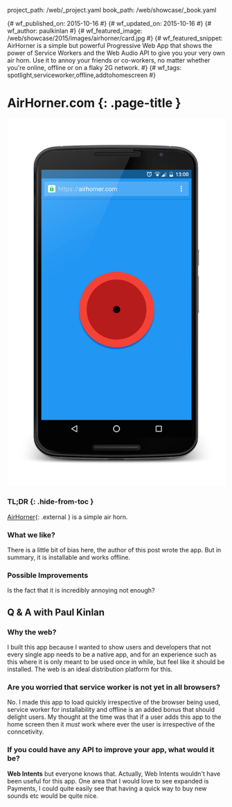 project_path: /web/_project.yaml book_path: /web/showcase/_book.yaml

{# wf_published_on: 2015-10-16 #} {# wf_updated_on: 2015-10-16 #} {# wf_author: paulkinlan #} {# wf_featured_image: /web/showcase/2015/images/airhorner/card.jpg #} {# wf_featured_snippet: AirHorner is a simple but powerful Progressive Web App that shows the power of Service Workers and the Web Audio API to give you your very own air horn. Use it to annoy your friends or co-workers, no matter whether you're online, offline or on a flaky 2G network. #} {# wf_tags: spotlight,serviceworker,offline,addtohomescreen #}

# AirHorner.com {: .page-title }

<img src="images/airhorner/screenshot.png" class="attempt-right" />

### TL;DR {: .hide-from-toc }

[AirHorner](https://airhorner.com/){: .external } is a simple air horn.

### What we like?

There is a little bit of bias here, the author of this post wrote the app. But in summary, it is installable and works offline.

### Possible Improvements

Is the fact that it is incredibly annoying not enough?

## Q & A with Paul Kinlan

### Why the web?

I built this app because I wanted to show users and developers that not every single app needs to be a native app, and for an experience such as this where it is only meant to be used once in while, but feel like it should be installed. The web is an ideal distribution platform for this.

### Are you worried that service worker is not yet in all browsers?

No. I made this app to load quickly irrespective of the browser being used, service worker for installability and offline is an added bonus that should delight users. My thought at the time was that if a user adds this app to the home screen then it *must* work where ever the user is irrespective of the conncetivity.

### If you could have any API to improve your app, what would it be?

**Web Intents** but everyone knows that. Actually, Web Intents wouldn't have been useful for this app. One area that I would love to see expanded is Payments, I could quite easily see that having a quick way to buy new sounds etc would be quite nice.